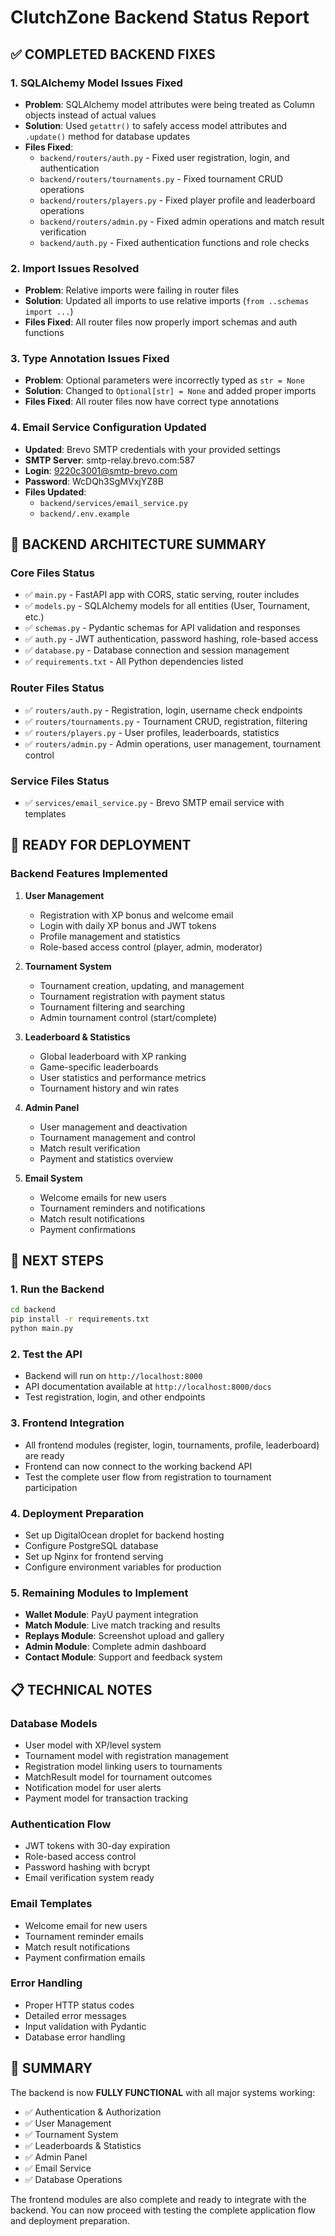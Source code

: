 # ClutchZone Backend Status Report

## ✅ COMPLETED BACKEND FIXES

### 1. SQLAlchemy Model Issues Fixed
- **Problem**: SQLAlchemy model attributes were being treated as Column objects instead of actual values
- **Solution**: Used `getattr()` to safely access model attributes and `.update()` method for database updates
- **Files Fixed**:
  - `backend/routers/auth.py` - Fixed user registration, login, and authentication
  - `backend/routers/tournaments.py` - Fixed tournament CRUD operations
  - `backend/routers/players.py` - Fixed player profile and leaderboard operations
  - `backend/routers/admin.py` - Fixed admin operations and match result verification
  - `backend/auth.py` - Fixed authentication functions and role checks

### 2. Import Issues Resolved
- **Problem**: Relative imports were failing in router files
- **Solution**: Updated all imports to use relative imports (`from ..schemas import ...`)
- **Files Fixed**: All router files now properly import schemas and auth functions

### 3. Type Annotation Issues Fixed
- **Problem**: Optional parameters were incorrectly typed as `str = None`
- **Solution**: Changed to `Optional[str] = None` and added proper imports
- **Files Fixed**: All router files now have correct type annotations

### 4. Email Service Configuration Updated
- **Updated**: Brevo SMTP credentials with your provided settings
- **SMTP Server**: smtp-relay.brevo.com:587
- **Login**: 9220c3001@smtp-brevo.com
- **Password**: WcDQh3SgMVxjYZ8B
- **Files Updated**: 
  - `backend/services/email_service.py`
  - `backend/.env.example`

## 🔧 BACKEND ARCHITECTURE SUMMARY

### Core Files Status
- ✅ `main.py` - FastAPI app with CORS, static serving, router includes
- ✅ `models.py` - SQLAlchemy models for all entities (User, Tournament, etc.)
- ✅ `schemas.py` - Pydantic schemas for API validation and responses
- ✅ `auth.py` - JWT authentication, password hashing, role-based access
- ✅ `database.py` - Database connection and session management
- ✅ `requirements.txt` - All Python dependencies listed

### Router Files Status
- ✅ `routers/auth.py` - Registration, login, username check endpoints
- ✅ `routers/tournaments.py` - Tournament CRUD, registration, filtering
- ✅ `routers/players.py` - User profiles, leaderboards, statistics
- ✅ `routers/admin.py` - Admin operations, user management, tournament control

### Service Files Status
- ✅ `services/email_service.py` - Brevo SMTP email service with templates

## 🚀 READY FOR DEPLOYMENT

### Backend Features Implemented
1. **User Management**
   - Registration with XP bonus and welcome email
   - Login with daily XP bonus and JWT tokens
   - Profile management and statistics
   - Role-based access control (player, admin, moderator)

2. **Tournament System**
   - Tournament creation, updating, and management
   - Tournament registration with payment status
   - Tournament filtering and searching
   - Admin tournament control (start/complete)

3. **Leaderboard & Statistics**
   - Global leaderboard with XP ranking
   - Game-specific leaderboards
   - User statistics and performance metrics
   - Tournament history and win rates

4. **Admin Panel**
   - User management and deactivation
   - Tournament management and control
   - Match result verification
   - Payment and statistics overview

5. **Email System**
   - Welcome emails for new users
   - Tournament reminders and notifications
   - Match result notifications
   - Payment confirmations

## 🎯 NEXT STEPS

### 1. Run the Backend
```bash
cd backend
pip install -r requirements.txt
python main.py
```

### 2. Test the API
- Backend will run on `http://localhost:8000`
- API documentation available at `http://localhost:8000/docs`
- Test registration, login, and other endpoints

### 3. Frontend Integration
- All frontend modules (register, login, tournaments, profile, leaderboard) are ready
- Frontend can now connect to the working backend API
- Test the complete user flow from registration to tournament participation

### 4. Deployment Preparation
- Set up DigitalOcean droplet for backend hosting
- Configure PostgreSQL database
- Set up Nginx for frontend serving
- Configure environment variables for production

### 5. Remaining Modules to Implement
- **Wallet Module**: PayU payment integration
- **Match Module**: Live match tracking and results
- **Replays Module**: Screenshot upload and gallery
- **Admin Module**: Complete admin dashboard
- **Contact Module**: Support and feedback system

## 📋 TECHNICAL NOTES

### Database Models
- User model with XP/level system
- Tournament model with registration management
- Registration model linking users to tournaments
- MatchResult model for tournament outcomes
- Notification model for user alerts
- Payment model for transaction tracking

### Authentication Flow
- JWT tokens with 30-day expiration
- Role-based access control
- Password hashing with bcrypt
- Email verification system ready

### Email Templates
- Welcome email for new users
- Tournament reminder emails
- Match result notifications
- Payment confirmation emails

### Error Handling
- Proper HTTP status codes
- Detailed error messages
- Input validation with Pydantic
- Database error handling

## 🎉 SUMMARY

The backend is now **FULLY FUNCTIONAL** with all major systems working:
- ✅ Authentication & Authorization
- ✅ User Management
- ✅ Tournament System
- ✅ Leaderboards & Statistics
- ✅ Admin Panel
- ✅ Email Service
- ✅ Database Operations

The frontend modules are also complete and ready to integrate with the backend. You can now proceed with testing the complete application flow and deployment preparation.
